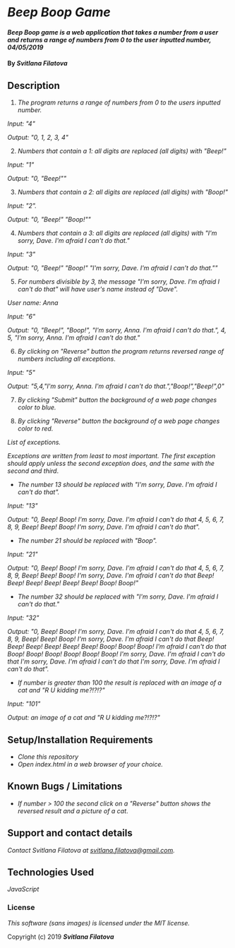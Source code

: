# _Beep Boop Game_

#### _Beep Boop game is a web application that takes a number from a user and returns a range of numbers from 0 to the user inputted number,  04/05/2019_

#### By _**Svitlana Filatova**_

## Description

1. _The program returns a range of numbers from 0 to the users inputted number._

_Input: "4"_

_Output: "0, 1, 2, 3, 4"_

2. _Numbers that contain a 1: all digits are replaced (all digits) with "Beep!"_

_Input: "1"_

_Output: "0, "Beep!""_

3. _Numbers that contain a 2: all digits are replaced (all digits) with "Boop!"_

_Input: "2"._

_Output: "0, "Beep!" "Boop!""_

4. _Numbers that contain a 3: all digits are replaced (all digits) with "I'm sorry, Dave. I'm afraid I can't do that."_

_Input: "3"_

_Output: "0, "Beep!" "Boop!" "I'm sorry, Dave. I'm afraid I can't do that.""_

5. _For numbers divisible by 3, the message "I'm sorry, Dave. I'm afraid I can't do that" will have user's name instead of "Dave"._

_User name: Anna_

_Input: "6"_

_Output: "0, "Beep!", "Boop!", "I'm sorry, Anna. I'm afraid I can't do that.", 4, 5, "I'm sorry, Anna. I'm afraid I can't do that."_

6. _By clicking on "Reverse" button the program returns reversed range of numbers including all exceptions_.

_Input: "5"_

_Output: "5,4,"I'm sorry, Anna. I'm afraid I can't do that.","Boop!","Beep!",0"_

7. _By clicking "Submit" button the background of a web page changes color to blue._

8. _By clicking "Reverse" button the background of a web page changes color to red._

_List of exceptions._

_Exceptions are written from least to most important. The first exception should apply unless the second exception does, and the same with the second and third_.

* _The number 13 should be replaced with "I'm sorry, Dave. I'm afraid I can't do that"._

_Input: "13"_

_Output: "0, Beep! Boop! I'm sorry, Dave. I'm afraid I can't do that 4, 5, 6, 7, 8, 9, Beep! Beep! Boop! I'm sorry, Dave. I'm afraid I can't do that"._

* _The number 21 should be replaced with "Boop"._

_Input: "21"_

_Output: "0, Beep! Boop! I'm sorry, Dave. I'm afraid I can't do that 4, 5, 6, 7, 8, 9, Beep! Beep! Boop! I'm sorry, Dave. I'm afraid I can't do that Beep! Beep! Beep! Beep! Beep! Beep! Boop! Boop!"_

* _The number 32 should be replaced with "I'm sorry, Dave. I'm afraid I can't do that."_

_Input: "32"_

_Output: "0, Beep! Boop! I'm sorry, Dave. I'm afraid I can't do that 4, 5, 6, 7, 8, 9, Beep! Beep! Boop! I'm sorry, Dave. I'm afraid I can't do that Beep! Beep! Beep! Beep! Beep! Beep! Boop! Boop! Boop! I'm afraid I can't do that Boop! Boop! Boop! Boop! Boop! Boop! I'm sorry, Dave. I'm afraid I can't do that I'm sorry, Dave. I'm afraid I can't do that I'm sorry, Dave. I'm afraid I can't do that"._

* _If number is greater than 100 the result is replaced with an image of a cat and  "R U kidding me?!?!?"_

_Input: "101"_

_Output: an image of a cat and "R U kidding me?!?!?"_

## Setup/Installation Requirements

* _Clone this repository_
* _Open index.html in a web browser of your choice._

## Known Bugs / Limitations

* _If number > 100 the second click on a "Reverse" button shows the reversed result and a picture of a cat_.

## Support and contact details

_Contact Svitlana Filatova at svitlana.filatova@gmail.com._

## Technologies Used

_JavaScript_

### License

*This software (sans images) is licensed under the MIT license.*

Copyright (c) 2019 **_Svitlana Filatova_**
